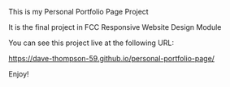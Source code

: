 This is my Personal Portfolio Page Project

It is the final project in FCC Responsive Website Design Module

You can see this project live at the following URL:

https://dave-thompson-59.github.io/personal-portfolio-page/

Enjoy!
